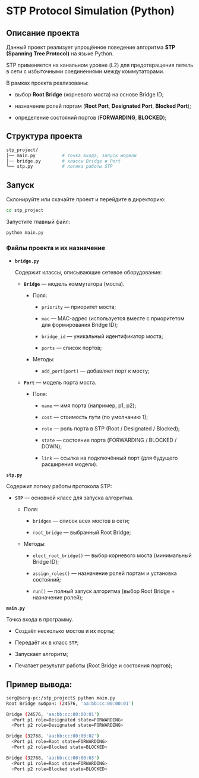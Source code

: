 # STP Protocol Simulation (Python)

## Описание проекта

Данный проект реализует упрощённое поведение алгоритма **STP (Spanning Tree Protocol)** на языке Python.

STP применяется на канальном уровне (L2) для предотвращения петель в сети с избыточными соединениями между коммутаторами.

В рамках проекта реализованы:

- выбор **Root Bridge** (корневого моста) на основе Bridge ID;

- назначение ролей портам (**Root Port**, **Designated Port**, **Blocked Port**);

- определение состояний портов (**FORWARDING**, **BLOCKED**);

## Структура проекта

```bash
stp_project/
│── main.py          # точка входа, запуск модели
│── bridge.py        # классы Bridge и Port
└── stp.py           # логика работы STP
```

## Запуск

Склонируйте или скачайте проект и перейдите в директорию:

```bash
cd stp_project
```

Запустите главный файл:

```bash
python main.py
```

### Файлы проекта и их назначение

- **`bridge.py`** 
  
  Содержит классы, описывающие сетевое оборудование:
  
  - **`Bridge`** — модель коммутатора (моста).
    
    - Поля:
      
      - `priority` — приоритет моста;
      
      - `mac` — MAC-адрес (используется вместе с приоритетом для формирования Bridge ID);
      
      - `bridge_id` — уникальный идентификатор моста;
      
      - `ports` — список портов;
    
    - Методы:
      
      - `add_port(port)` — добавляет порт к мосту;
  
  - **`Port`** — модель порта моста.
    
    - Поля:
      
      - `name` — имя порта (например, p1, p2);
      
      - `cost` — стоимость пути (по умолчанию 1);
      
      - `role` — роль порта в STP (Root / Designated / Blocked);
      
      - `state` — состояние порта (FORWARDING / BLOCKED / DOWN);
      
      - `link` — ссылка на подключённый порт (для будущего расширения модели).

**`stp.py`** 

Содержит логику работы протокола STP:

- **`STP`** — основной класс для запуска алгоритма.
  
  - Поля:
    
    - `bridges` — список всех мостов в сети;
    
    - `root_bridge` — выбранный Root Bridge;
  
  - Методы:
    
    - `elect_root_bridge()` — выбор корневого моста (минимальный Bridge ID);
    
    - `assign_roles()` — назначение ролей портам и установка состояний;
    
    - `run()` — полный запуск алгоритма (выбор Root Bridge + назначение ролей);

**`main.py`** 

Точка входа в программу.

- Создаёт несколько мостов и их порты;

- Передаёт их в класс `STP`;

- Запускает алгоритм;

- Печатает результат работы (Root Bridge и состояния портов);

## Пример вывода:

```bash
serg@serg-pc:/stp_project$ python main.py
Root Bridge выбран: (24576, 'aa:bb:cc:00:00:01')

Bridge (24576, 'aa:bb:cc:00:00:01')
  <Port p1 role=Designated state=FORWARDING>
  <Port p2 role=Designated state=FORWARDING>

Bridge (32768, 'aa:bb:cc:00:00:02')
  <Port p1 role=Root state=FORWARDING>
  <Port p2 role=Blocked state=BLOCKED>

Bridge (32768, 'aa:bb:cc:00:00:03')
  <Port p1 role=Root state=FORWARDING>
  <Port p2 role=Blocked state=BLOCKED>
```
